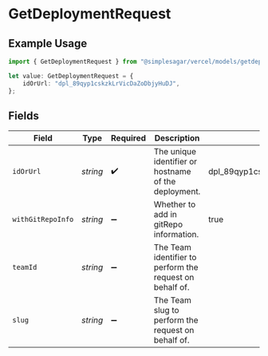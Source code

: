 # GetDeploymentRequest

## Example Usage

```typescript
import { GetDeploymentRequest } from "@simplesagar/vercel/models/getdeploymentop.js";

let value: GetDeploymentRequest = {
    idOrUrl: "dpl_89qyp1cskzkLrVicDaZoDbjyHuDJ",
};
```

## Fields

| Field                                                    | Type                                                     | Required                                                 | Description                                              | Example                                                  |
| -------------------------------------------------------- | -------------------------------------------------------- | -------------------------------------------------------- | -------------------------------------------------------- | -------------------------------------------------------- |
| `idOrUrl`                                                | *string*                                                 | :heavy_check_mark:                                       | The unique identifier or hostname of the deployment.     | dpl_89qyp1cskzkLrVicDaZoDbjyHuDJ                         |
| `withGitRepoInfo`                                        | *string*                                                 | :heavy_minus_sign:                                       | Whether to add in gitRepo information.                   | true                                                     |
| `teamId`                                                 | *string*                                                 | :heavy_minus_sign:                                       | The Team identifier to perform the request on behalf of. |                                                          |
| `slug`                                                   | *string*                                                 | :heavy_minus_sign:                                       | The Team slug to perform the request on behalf of.       |                                                          |